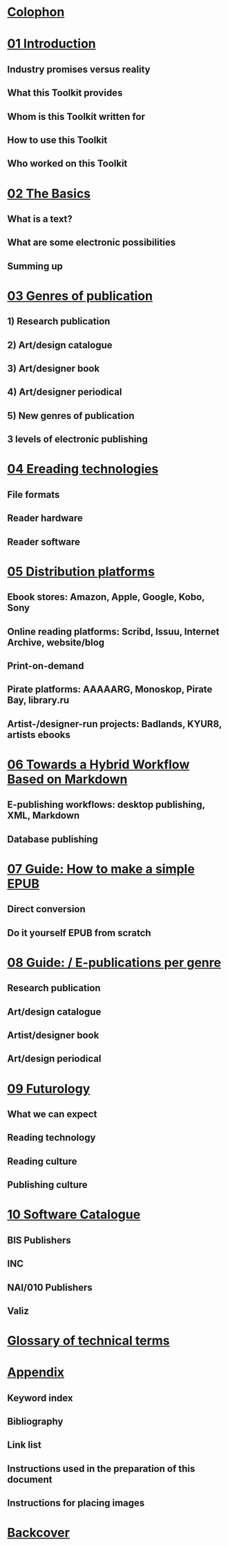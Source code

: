 
# [Colophon](docs/00_colophon.md)

# [01 Introduction](docs/01_introduction.md)
<!--status: Joost adds a few things, then it's ready for copy edit.-->

## Industry promises versus reality
## What this Toolkit provides
## Whom is this Toolkit written for
## How to use this Toolkit
## Who worked on this Toolkit


# [02 The Basics](docs/02_the_basics.md)
<!--status: ready for copy-edit-->

## What is a text?
## What are some electronic possibilities 
## Summing up

 
# [03 Genres of publication](docs/03_genres_of_publication.md) 
<!--status: ready for copy-edit-->

## 1) Research publication
## 2) Art/design catalogue
## 3) Art/designer book
## 4) Art/designer periodical
## 5) New genres of publication
## 3 levels of electronic publishing

# [04 Ereading technologies ](docs/04_ereading_technologies.md)
<!--status: thorough reading by Pia and Margreet-->
## File formats 
## Reader hardware 
## Reader software 

# [05 Distribution platforms](docs/05_distribution_platforms.md) 
<!--status: needs work (Marc, Miriam); visuals needed for statistics etc. Ask Silvio to read over.-->

## Ebook stores: Amazon, Apple, Google, Kobo, Sony <!--Marc-->
## Online reading platforms: Scribd, Issuu, Internet Archive, website/blog <!--Miriam-->
## Print-on-demand <!--Miriam-->
## Pirate platforms: AAAAARG, Monoskop, Pirate Bay, library.ru <!--Florian-->
## Artist-/designer-run projects: Badlands, KYUR8, artists ebooks <!--Florian-->


# [06 Towards a Hybrid Workflow Based on Markdown](docs/06_workflows.md) 
<!--status: needs work and cutting-->

## E-publishing workflows: desktop publishing, XML, Markdown 
## Database publishing 


# [07 Guide: How to make a simple EPUB](docs/07_guide_DIY.md) 
<!--status: ask input from Florian -->

## Direct conversion
## Do it yourself EPUB from scratch







# [08 Guide: / E-publications per genre](docs/08_guide_workflow.md) 
<!--status: work needed-->

## Research publication <!--INC project, Miriam-->
## Art/design catalogue <!--Stedelijk project, Loes & Barbera-->
## Artist/designer book <!--Florian shorten/rewrite-->
## Art/design periodical <!--Open online, Margreet-->








# [09 Futurology](docs/09_futurology.md) 
<!--status: work needed--><!--Michael, Silvio, Florian, Joost, Arjen, Kimmy-->
## What we can expect
## Reading technology 
## Reading culture 
## Publishing culture

# [10 Software Catalogue](docs/10_software.md) 
<!--status: -->

## BIS Publishers
## INC
## NAI/010 Publishers
## Valiz


# [Glossary of technical terms](docs/11_glossary.md)
<!--status: pending, add unknown words when you see them-->



# [Appendix](docs/12_appendix.md)

## Keyword index 
## Bibliography 
## Link list <!--mirrored linking -->
## Instructions used in the preparation of this document
<!-- Does this become a part of the final publication as appendix? -->
## Instructions for placing images


# [Backcover](docs/13_Backcover_text.md)
